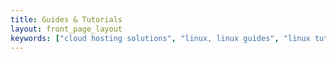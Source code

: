 ```yaml
---
title: Guides & Tutorials
layout: front_page_layout
keywords: ["cloud hosting solutions", "linux, linux guides", "linux tutorials", "lamp guides", "lamp stack"]
---
```


